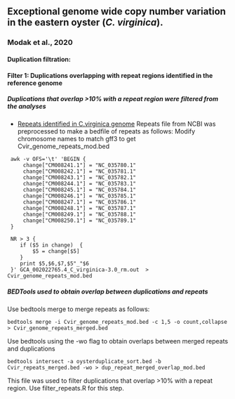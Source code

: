 ## Exceptional genome wide copy number variation in the eastern oyster (*C. virginica*). 
### Modak et al., 2020

#### Duplication filtration:
#### Filter 1: Duplications overlapping with repeat regions identified in the reference genome
##### Duplications that overlap >10% with a repeat region were filtered from the analyses
- [Repeats identified in C.virginica genome](ftp://ftp.ncbi.nlm.nih.gov/genomes/all/GCA/002/022/765/GCA_002022765.4_C_virginica-3.0)
Repeats file from NCBI was preprocessed to make a bedfile of repeats as follows:
Modify chromosome names to match gff3 to get Cvir_genome_repeats_mod.bed

```shell
 awk -v OFS='\t' 'BEGIN {
     change["CM008241.1"] = "NC_035780.1"
     change["CM008242.1"] = "NC_035781.1"
     change["CM008243.1"] = "NC_035782.1"
     change["CM008244.1"] = "NC_035783.1"
     change["CM008245.1"] = "NC_035784.1"
     change["CM008246.1"] = "NC_035785.1"
     change["CM008247.1"] = "NC_035786.1"
     change["CM008248.1"] = "NC_035787.1"
     change["CM008249.1"] = "NC_035788.1"
     change["CM008250.1"] = "NC_035789.1"
 }
 
 NR > 3 {
    if ($5 in change)  {
        $5 = change[$5]
    }
    print $5,$6,$7,$5"_"$6
 }' GCA_002022765.4_C_virginica-3.0_rm.out  > Cvir_genome_repeats_mod.bed
```

##### BEDTools used to obtain overlap between duplications and repeats
Use bedtools merge to merge repeats as follows:

```shell
bedtools merge -i Cvir_genome_repeats_mod.bed -c 1,5 -o count,collapse > Cvir_genome_repeats_merged.bed
```

Use bedtools using the -wo flag to obtain overlaps between merged repeats and duplications

```shell
bedtools intersect -a oysterduplicate_sort.bed -b Cvir_repeats_merged.bed -wo > dup_repeat_merged_overlap_mod.bed
```

This file was used to filter duplications that overlap >10% with a repeat region.
Use filter_repeats.R for this step. 
